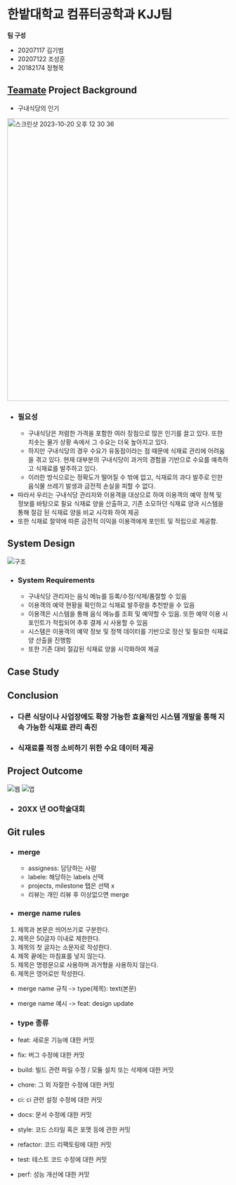 # 한밭대학교 컴퓨터공학과 KJJ팀

**팀 구성**

- 20207117 김기범
- 20207122 조성훈
- 20182174 정형목

## <u>Teamate</u> Project Background
- 구내식당의 인기
<img width="643" alt="스크린샷 2023-10-20 오후 12 30 36" src="https://github.com/HBNU-SWUNIV/come-capstone23-kjj/assets/101088024/abfeed3e-71a0-4329-846e-a209f56de9f1">

- ### 필요성
  - 구내식당은 저렴한 가격을 포함한 여러 장점으로 많은 인기를 끌고 있다. 또한 치솟는 물가 상황 속에서 그 수요는 더욱 높아지고 있다.
  - 하지만 구내식당의 경우 수요가 유동점이라는 점 때문에 식재료 관리에 어려움을 겪고 있다. 현재 대부분의 구내식당이 과거의 경험을 기반으로 수요를 예측하고 식재료를 발주하고 있다.
  - 이러한 방식으로는 정확도가 떨어질 수 밖에 없고, 식재료의 과다 발주로 인한 음식물 쓰레기 발생과 금전적 손실을 피할 수 없다.
- 따라서 우리는 구내식당 관리자와 이용객을 대상으로 하여 이용객의 예약 정책 및 정보를 바탕으로 필요 식재료 양을 산출하고, 기존 소모하던 식재료 양과 시스템을 통해 절감 된 식재료 양을 비교 시각화 하여 제공
- 또한 식재료 절약에 따른 금전적 이익을 이용객에게 포인트 및 적립으로 제공함.

## System Design
![구조](https://github.com/HBNU-SWUNIV/come-capstone23-kjj/assets/94634916/24934e48-5182-47f0-8191-ce63f3ba8cd0)

- ### System Requirements

  - 구내식당 관리자는 음식 메뉴를 등록/수정/삭제/품절할 수 있음
  - 이용객의 예약 현황을 확인하고 식재료 발주량을 추천받을 수 있음
  - 이용객은 시스템을 통해 음식 메뉴를 조회 및 예약할 수 있음. 또한 예약 이용 시 포인트가 적립되어 추후 결제 시 사용할 수 있음
  - 시스템은 이용객의 예약 정보 및 정책 데이터를 기반으로 정산 및 필요한 식재료 양 산출을 진행함
  - 또한 기존 대비 절감된 식재료 양을 시각화하여 제공

## Case Study

## Conclusion

- ### 다른 식당이나 사업장에도 확장 가능한 효율적인 시스템 개발을 통해 지속 가능한 식재료 관리 촉진
- ### 식재료를 적정 소비하기 위한 수요 데이터 제공

## Project Outcome
![웹](https://github.com/HBNU-SWUNIV/come-capstone23-kjj/assets/101088024/d075023f-7849-4151-b649-2c4b2cb482b7)
![앱](https://github.com/HBNU-SWUNIV/come-capstone23-kjj/assets/101088024/e0198d1d-7319-4845-96ca-968e896b1a49)

- ### 20XX 년 OO학술대회

## Git rules

- ### merge

  - assigness: 담당하는 사람
  - labele: 해당하는 labels 선택
  - projects, milestone 탭은 선택 x
  - 리뷰는 개인 리뷰 후 이상없으면 merge

- ### merge name rules

1.  제목과 본문은 띄어쓰기로 구분한다.
2.  제목은 50글자 이내로 제한한다.
3.  제목의 첫 글자는 소문자로 작성한다.
4.  제목 끝에는 마침표를 넣지 않는다.
5.  제목은 명령문으로 사용하며 과거형을 사용하지 않는다.
6.  제목은 영어로만 작성한다.

- merge name 규칙 -> type(제목): text(본문)
- merge name 예시 -> feat: design update

- ### type 종류
- feat: 새로운 기능에 대한 커밋
- fix: 버그 수정에 대한 커밋
- build: 빌드 관련 파일 수정 / 모듈 설치 또는 삭제에 대한 커밋
- chore: 그 외 자잘한 수정에 대한 커밋
- ci: ci 관련 설정 수정에 대한 커밋
- docs: 문서 수정에 대한 커밋
- style: 코드 스타일 혹은 포맷 등에 관한 커밋
- refactor: 코드 리팩토링에 대한 커밋
- test: 테스트 코드 수정에 대한 커밋
- perf: 성능 개선에 대한 커밋
